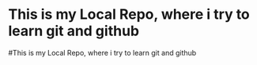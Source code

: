 # This is my Local Repo, where i try to learn git and github
#This is my Local Repo, where i try to learn git and github